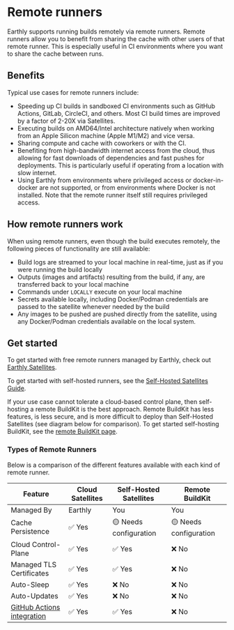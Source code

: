 # Remote runners

Earthly supports running builds remotely via remote runners. Remote runners allow you to benefit from sharing the cache with other users of that remote runner. This is especially useful in CI environments where you want to share the cache between runs.

## Benefits

Typical use cases for remote runners include:

* Speeding up CI builds in sandboxed CI environments such as GitHub Actions, GitLab, CircleCI, and others. Most CI build times are improved by a factor of 2-20X via Satellites.
* Executing builds on AMD64/Intel architecture natively when working from an Apple Silicon machine (Apple M1/M2) and vice versa.
* Sharing compute and cache with coworkers or with the CI.
* Benefiting from high-bandwidth internet access from the cloud, thus allowing for fast downloads of dependencies and fast pushes for deployments. This is particularly useful if operating from a location with slow internet.
* Using Earthly from environments where privileged access or docker-in-docker are not supported, or from environments where Docker is not installed. Note that the remote runner itself still requires privileged access.

## How remote runners work

When using remote runners, even though the build executes remotely, the following pieces of functionality are still available:

* Build logs are streamed to your local machine in real-time, just as if you were running the build locally
* Outputs (images and artifacts) resulting from the build, if any, are transferred back to your local machine
* Commands under `LOCALLY` execute on your local machine
* Secrets available locally, including Docker/Podman credentials are passed to the satellite whenever needed by the build
* Any images to be pushed are pushed directly from the satellite, using any Docker/Podman credentials available on the local system.

## Get started

To get started with free remote runners managed by Earthly, check out [Earthly Satellites](cloud/satellites.md).

To get started with self-hosted runners, see the [Self-Hosted Satellites Guide](cloud/satellites/self-hosted.md).

If your use case cannot tolerate a cloud-based control plane, then self-hosting a remote BuildKit is the best approach. Remote BuildKit has less features, is less secure, and is more difficult to deploy than Self-Hosted Satellites (see diagram below for comparison). To get started self-hosting BuildKit, see the [remote BuildKit page](ci-integration/remote-buildkit.md).

### Types of Remote Runners

Below is a comparison of the different features available with each kind of remote runner.

| Feature                                                                     | Cloud Satellites | Self-Hosted Satellites | Remote BuildKit        |
|-----------------------------------------------------------------------------|------------------|------------------------|------------------------|
| Managed By                                                                  | Earthly          | You                    | You                    |
| Cache Persistence                                                           | ✅ Yes            | 🟡 Needs configuration | 🟡 Needs configuration |
| Cloud Control-Plane                                                         | ✅ Yes            | ✅ Yes                  | ❌ No                   |
| Managed TLS Certificates                                                    | ✅ Yes            | ✅ Yes                  | ❌ No                   |
| Auto-Sleep                                                                  | ✅ Yes            | ❌ No                   | ❌ No                   |
| Auto-Updates                                                                | ✅ Yes            | ❌ No                   | ❌ No                   |
| [GitHub Actions integration](cloud/satellites/gha-runners.md)               | ✅ Yes            | ✅ Yes                  | ❌ No                   |
